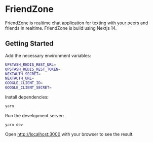 
# FriendZone
FriendZone is realtime chat application for texting with your peers and friends in realtime.
FriendZone is build using Nextjs 14.

## Getting Started
Add the necessary environment variables:

```bash
UPSTASH_REDIS_REST_URL=
UPSTASH_REDIS_REST_TOKEN=
NEXTAUTH_SECRET=
NEXTAUTH_URL=
GOOGLE_CLIENT_ID=
GOOGLE_CLIENT_SECRET=
```

Install dependencies:

```bash
yarn
```

Run the development server:

```bash
yarn dev
```

Open [http://localhost:3000](http://localhost:3000) with your browser to see the result.
